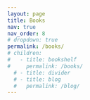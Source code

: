 ```yaml
---
layout: page
title: Books
nav: true
nav_order: 8
# dropdown: true
permalink: /books/
# children:
#   - title: bookshelf
#     permalink: /books/
  # - title: divider
  # - title: blog
  #   permalink: /blog/
---
```

